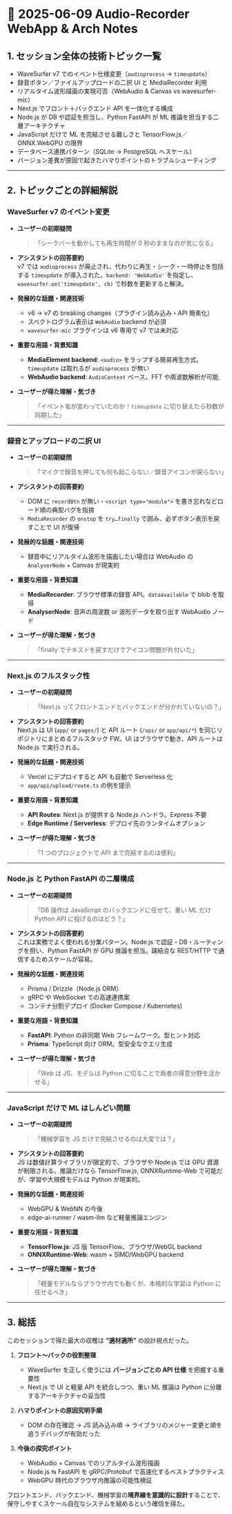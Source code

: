 # 🔧 2025-06-09 Audio-Recorder WebApp & Arch Notes

## 1. **セッション全体の技術トピック一覧**
- WaveSurfer v7 でのイベント仕様変更（`audioprocess` → `timeupdate`）
- 録音ボタン／ファイルアップロードの二択 UI と MediaRecorder 利用
- リアルタイム波形描画の実現可否（WebAudio & Canvas vs wavesurfer-mic）
- Next.js でフロント＋バックエンド API を一体化する構成
- Node.js が DB や認証を担当し、Python FastAPI が ML 推論を担当する二層アーキテクチャ
- JavaScript だけで ML を完結させる難しさと TensorFlow.js／ONNX.WebGPU の限界
- データベース連携パターン（SQLite → PostgreSQL へスケール）
- バージョン差異が原因で起きたハマりポイントのトラブルシューティング

---

## 2. **トピックごとの詳細解説**

### WaveSurfer v7 のイベント変更

- **ユーザーの初期疑問**  
  > 「シークバーを動かしても再生時間が 0 秒のままなのが気になる」

- **アシスタントの回答要約**  
  v7 では `audioprocess` が廃止され、代わりに再生・シーク・一時停止を包括する `timeupdate` が導入された。`backend: 'WebAudio'` を指定し、`wavesurfer.on('timeupdate', cb)` で秒数を更新すると解決。

- **発展的な話題・関連技術**  
  - v6 → v7 の breaking changes（プラグイン読み込み・API 簡素化）  
  - スペクトログラム表示は `WebAudio` backend が必須  
  - `wavesurfer-mic` プラグインは v6 専用で v7 では未対応

- **重要な用語・背景知識**  
  - **MediaElement backend**: `<audio>` をラップする簡易再生方式。`timeupdate` は取れるが `audioprocess` が無い  
  - **WebAudio backend**: `AudioContext` ベース。FFT や周波数解析が可能

- **ユーザーが得た理解・気づき**  
  > 「イベント名が変わっていたのか！`timeupdate` に切り替えたら秒数が同期した」

---

### 録音とアップロードの二択 UI

- **ユーザーの初期疑問**  
  > 「マイクで録音を押しても何も起こらない／録音アイコンが戻らない」

- **アシスタントの回答要約**  
  - DOM に `recordBtn` が無い・`<script type="module">` を書き忘れなどロード順の典型バグを指摘  
  - `MediaRecorder` の `onstop` を `try…finally` で囲み、必ずボタン表示を戻すことで UI が復帰

- **発展的な話題・関連技術**  
  - 録音中にリアルタイム波形を描画したい場合は WebAudio の `AnalyserNode` + Canvas が現実的

- **重要な用語・背景知識**  
  - **MediaRecorder**: ブラウザ標準の録音 API。`dataavailable` で blob を取得  
  - **AnalyserNode**: 音声の周波数 or 波形データを取り出す WebAudio ノード

- **ユーザーが得た理解・気づき**  
  > 「finally でテキストを戻すだけでアイコン問題が片付いた」

---

### Next.js のフルスタック性

- **ユーザーの初期疑問**  
  > 「Next.js ってフロントエンドとバックエンドが分かれていないの？」

- **アシスタントの回答要約**  
  Next.js は UI (`app/` or `pages/`) と API ルート (`/api/` or `app/api/*`) を同じリポジトリにまとめるフルスタック FW。UI はブラウザで動き、API ルートは Node.js で実行される。

- **発展的な話題・関連技術**  
  - Vercel にデプロイすると API も自動で Serverless 化  
  - `app/api/upload/route.ts` の例を提示

- **重要な用語・背景知識**  
  - **API Routes**: Next.js が提供する Node.js ハンドラ。Express 不要  
  - **Edge Runtime / Serverless**: デプロイ先のランタイムオプション

- **ユーザーが得た理解・気づき**  
  > 「1 つのプロジェクトで API まで完結するのは便利」

---

### Node.js と Python FastAPI の二層構成

- **ユーザーの初期疑問**  
  > 「DB 操作は JavaScript のバックエンドに任せて、重い ML だけ Python API に投げるのはどう？」

- **アシスタントの回答要約**  
  これは実務でよく使われる分業パターン。Node.js で認証・DB・ルーティングを担い、Python FastAPI が GPU 推論を担当。疎結合な REST/HTTP で通信するためスケールが容易。

- **発展的な話題・関連技術**  
  - Prisma / Drizzle（Node.js ORM）  
  - gRPC や WebSocket での高速連携案  
  - コンテナ分割デプロイ (Docker Compose / Kubernetes)

- **重要な用語・背景知識**  
  - **FastAPI**: Python の非同期 Web フレームワーク。型ヒント対応  
  - **Prisma**: TypeScript 向け ORM。型安全なクエリ生成

- **ユーザーが得た理解・気づき**  
  > 「Web は JS、モデルは Python に切ることで両者の得意分野を活かせる」

---

### JavaScript だけで ML はしんどい問題

- **ユーザーの初期疑問**  
  > 「機械学習を JS だけで完結させるのは大変では？」

- **アシスタントの回答要約**  
  JS は数値計算ライブラリが限定的で、ブラウザや Node.js では GPU 資源が制限される。推論だけなら TensorFlow.js, ONNXRuntime-Web で可能だが、学習や大規模モデルは Python が現実的。

- **発展的な話題・関連技術**  
  - WebGPU & WebNN の今後  
  - edge-ai-runner / wasm-llm など軽量推論エンジン

- **重要な用語・背景知識**  
  - **TensorFlow.js**: JS 版 TensorFlow、ブラウザ/WebGL backend  
  - **ONNXRuntime-Web**: wasm + SIMD/WebGPU backend

- **ユーザーが得た理解・気づき**  
  > 「軽量モデルならブラウザ内でも動くが、本格的な学習は Python に任せるべき」

---

## 3. **総括**

このセッションで得た最大の収穫は **“適材適所”** の設計視点だった。

1. **フロント〜バックの役割整理**  
   - WaveSurfer を正しく使うには **バージョンごとの API 仕様** を把握する重要性  
   - Next.js で UI と軽量 API を統合しつつ、重い ML 推論は Python に分離するアーキテクチャの妥当性

2. **ハマりポイントの原因究明手順**  
   - DOM の存在確認 → JS 読み込み順 → ライブラリのメジャー変更と順を追うデバッグが有効だった

3. **今後の探究ポイント**  
   - WebAudio + Canvas でのリアルタイム波形描画  
   - Node.js ⇆ FastAPI を gRPC/Protobuf で高速化するベストプラクティス  
   - WebGPU 時代のブラウザ内推論の可能性検証

フロントエンド、バックエンド、機械学習の**境界線を意識的に設計**することで、保守しやすくスケール自在なシステムを組めるという確信を得た。

